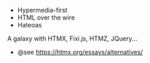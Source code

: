 
- Hypermedia-first
- HTML over the wire
- Hateoas 

A galaxy with HTMX, Fixi.js, HTMZ, JQuery...
- @see https://htmx.org/essays/alternatives/
